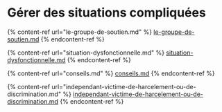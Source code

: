 # Gérer des situations compliquées

{% content-ref url="le-groupe-de-soutien.md" %}
[le-groupe-de-soutien.md](le-groupe-de-soutien.md)
{% endcontent-ref %}

{% content-ref url="situation-dysfonctionnelle.md" %}
[situation-dysfonctionnelle.md](situation-dysfonctionnelle.md)
{% endcontent-ref %}

{% content-ref url="conseils.md" %}
[conseils.md](conseils.md)
{% endcontent-ref %}

{% content-ref url="independant-victime-de-harcelement-ou-de-discrimination.md" %}
[independant-victime-de-harcelement-ou-de-discrimination.md](independant-victime-de-harcelement-ou-de-discrimination.md)
{% endcontent-ref %}
